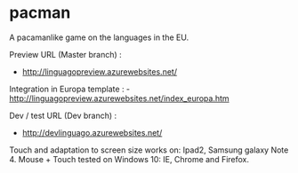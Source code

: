# pacman
A pacamanlike game on the languages in the EU.

Preview URL (Master branch) :
- http://linguagopreview.azurewebsites.net/

Integration in Europa template :
-http://linguagopreview.azurewebsites.net/index_europa.htm

Dev / test URL  (Dev branch) :
- http://devlinguago.azurewebsites.net/

Touch and adaptation to screen size works on:  Ipad2, Samsung galaxy Note 4. Mouse + Touch tested on Windows 10: IE, Chrome and Firefox. 
